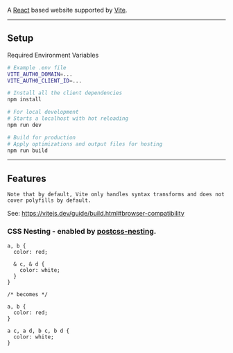 A [React]() based website supported by [Vite](https://vitejs.dev).

<hr />

## Setup

Required Environment Variables
```bash
# Example .env file
VITE_AUTH0_DOMAIN=...
VITE_AUTH0_CLIENT_ID=...
```

```bash
# Install all the client dependencies
npm install

# For local development
# Starts a localhost with hot reloading
npm run dev

# Build for production
# Apply optimizations and output files for hosting
npm run build
```

<hr />

## Features

```
Note that by default, Vite only handles syntax transforms and does not cover polyfills by default.
```
See: https://vitejs.dev/guide/build.html#browser-compatibility


### **CSS Nesting** - enabled by [postcss-nesting](https://github.com/csstools/postcss-nesting).

```pcss
a, b {
  color: red;

  & c, & d {
    color: white;
  }
}

/* becomes */

a, b {
  color: red;
}

a c, a d, b c, b d {
  color: white;
}
```